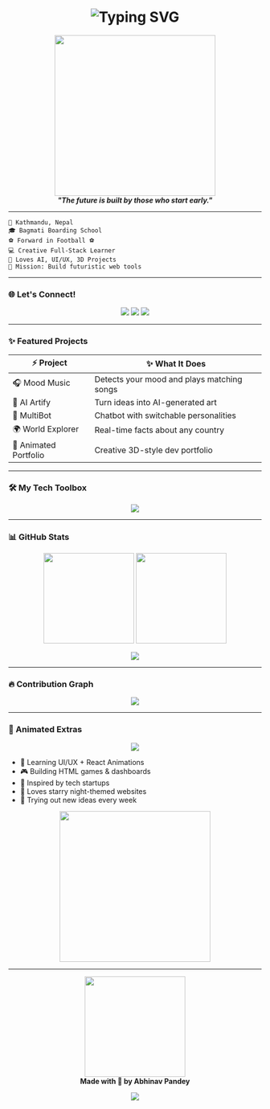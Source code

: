 <h1 align="center">
  <img src="https://readme-typing-svg.demolab.com?font=Fira+Code&size=26&duration=3000&pause=1000&color=F7971E&center=true&vCenter=true&width=700&lines=$+whoami;Abhinav+Pandey;Student+%7C+Web+Developer;13+y%2Fo+from+Nepal;Loves+Creative+Web+Design;Building+Futuristic+Projects" alt="Typing SVG" />
</h1>

<div align="center">
  <img src="https://media.giphy.com/media/qgQUggAC3Pfv687qPC/giphy.gif" width="320px" />
  <br>
  <i><b>"The future is built by those who start early."</b></i>
</div>

---

```shell
📍 Kathmandu, Nepal         
🎓 Bagmati Boarding School  
⚽ Forward in Football ⚽️        
💻 Creative Full-Stack Learner 
🧠 Loves AI, UI/UX, 3D Projects 
🎯 Mission: Build futuristic web tools 
```

---

### 🌐 Let's Connect!

<p align="center">
  <a href="https://github.com/abhinav-pandey"><img src="https://img.shields.io/badge/GitHub-181717?style=for-the-badge&logo=github&logoColor=white"/></a>
  <a href="#"><img src="https://img.shields.io/badge/Portfolio-In%20Progress-F97316?style=for-the-badge&logo=vercel&logoColor=white"/></a>
  <a href="#"><img src="https://img.shields.io/badge/LinkedIn-Coming%20Soon-0077B5?style=for-the-badge&logo=linkedin&logoColor=white"/></a>
</p>

---

### ✨ Featured Projects

| ⚡ Project             | ✨ What It Does                             |
| --------------------- | ------------------------------------------ |
| 🎧 Mood Music         | Detects your mood and plays matching songs |
| 🎨 AI Artify          | Turn ideas into AI-generated art           |
| 🤖 MultiBot           | Chatbot with switchable personalities      |
| 🌍 World Explorer     | Real-time facts about any country          |
| 💼 Animated Portfolio | Creative 3D-style dev portfolio            |

---

### 🛠️ My Tech Toolbox

<p align="center">
  <img src="https://skillicons.dev/icons?i=html,css,js,react,nodejs,python,mongodb,git,linux,firebase,nginx,illustrator&theme=light"/>
</p>

---

### 📊 GitHub Stats

<p align="center">
  <img height="180em" src="https://github-readme-stats.vercel.app/api?username=Abhii7104&show_icons=true&theme=radical&hide_border=true&custom_title=Abhinav's+GitHub+Stats"/>
  <img height="180em" src="https://github-readme-stats.vercel.app/api/top-langs/?username=Abhii7104&layout=compact&theme=radical&hide_border=true"/>
</p>

<p align="center">
  <img src="https://github-profile-trophy.vercel.app/?username=Abhii7104&theme=onedark&no-frame=true&margin-w=15"/>
</p>

---


### 🔥 Contribution Graph

<p align="center">
  <img src="https://github-readme-activity-graph.cyclic.app/graph?username=Abhii7104&bg_color=1f1f1f&color=fc6c85&line=ffcc70&point=ffffff&hide_border=true" />
</p>


---

### 🧩 Animated Extras

<p align="center">
  <img src="https://capsule-render.vercel.app/api?type=waving&color=gradient&height=120&section=header&text=Fun%20Extras&fontSize=40&fontAlignY=30"/>
</p>

* 🧠 Learning UI/UX + React Animations
* 🎮 Building HTML games & dashboards
* 🧪 Inspired by tech startups
* 🌌 Loves starry night-themed websites
* 🧩 Trying out new ideas every week

<p align="center">
  <img src="https://media.giphy.com/media/xTiTnxpQ3ghPiB2Hp6/giphy.gif" width="300px"/>
</p>


---

<p align="center">
  <img src="https://media.giphy.com/media/L8K62iTDkzGX6/giphy.gif" width="200px"/><br>
  <b>Made with 💙 by Abhinav Pandey </b>
</p>

<p align="center">
  <img src="https://capsule-render.vercel.app/api?type=waving&color=gradient&height=120&section=footer"/>
</p>
